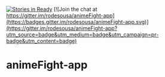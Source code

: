 [![Stories in Ready](https://badge.waffle.io/rodesousa/animeFight-app.png?label=ready&title=Ready)](https://waffle.io/rodesousa/animeFight-app)
[![Join the chat at https://gitter.im/rodesousa/animeFight-app](https://badges.gitter.im/rodesousa/animeFight-app.svg)](https://gitter.im/rodesousa/animeFight-app?utm_source=badge&utm_medium=badge&utm_campaign=pr-badge&utm_content=badge)

# animeFight-app

